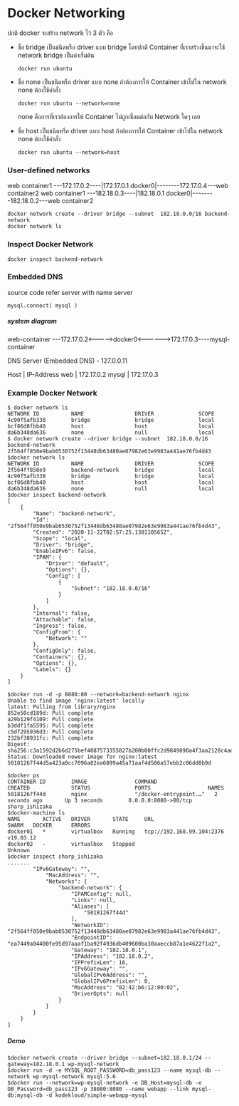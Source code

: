 # Docker Networking
ปกติ docker จะสร้าง network ไว้ 3 ตัว คือ 
- ชื่อ bridge เป็นชนิดหรือ driver แบบ bridge
    โดยปกติ Container ที่เราสร้างขึ้นมาจะใช้ network bridge เป็นค่าเริ่มต้น 
    ```
    docker run ubuntu
    ```

- ชื่อ none เป็นชนิดหรือ driver แบบ none
    ถ้าต้องการให้ Container เข้าไปใน network none ต้องใช้คำสั่ง
    ```
    docker run ubuntu --network=none
    ```
     none คือการที่เราต้องการให้ Container ไม่ถูกเชื่อมต่อกับ Network ใดๆ เลย
- ชื่อ host เป็นชนิดหรือ driver แบบ host
ถ้าต้องการให้ Container เข้าไปใน network none ต้องใช้คำสั่ง
    ```
    docker run ubuntu --network=host
    ```

### User-defined networks
web container1 ---172.17.0.2----|172.17.0.1 docker0|--------172.17.0.4---web container2
web container1 ---182.18.0.3----|182.18.0.1 docker0|--------182.18.0.2---web container2

```
docker network create --driver bridge --subnet  182.18.0.0/16 backend-network
docker network ls
```
### Inspect Docker Network
```
docker inspect backend-network
```
### Embedded DNS
source code refer server with name server
```
mysql.connect( mysql )
```
##### system diagram
web-container ---172.17.0.2<----->docker0<------>172.17.0.3----mysql-container

DNS Server (Embedded DNS) - 127.0.0.11

Host         |       IP-Address
web          |       172.17.0.2
mysql       |       172.17.0.3


### Example Docker Network
```
$ docker network ls
NETWORK ID          NAME                DRIVER              SCOPE
4c90f5afb338        bridge              bridge              local
bcf86d8fbb40        host                host                local
da6b348da636        none                null                local
$ docker network create --driver bridge --subnet  182.18.0.0/16 backend-network
2f564ff850e9bab0530752f13448db63480ae07982e63e9983a441ae76fb4d43
$docker network ls
NETWORK ID          NAME                DRIVER              SCOPE
2f564ff850e9        backend-network     bridge              local
4c90f5afb338        bridge              bridge              local
bcf86d8fbb40        host                host                local
da6b348da636        none                null                local
$docker inspect backend-network 
[
    {
        "Name": "backend-network",
        "Id": "2f564ff850e9bab0530752f13448db63480ae07982e63e9983a441ae76fb4d43",
        "Created": "2020-11-22T02:57:25.138110565Z",
        "Scope": "local",
        "Driver": "bridge",
        "EnableIPv6": false,
        "IPAM": {
            "Driver": "default",
            "Options": {},
            "Config": [
                {
                    "Subnet": "182.18.0.0/16"
                }
            ]
        },
        "Internal": false,
        "Attachable": false,
        "Ingress": false,
        "ConfigFrom": {
            "Network": ""
        },
        "ConfigOnly": false,
        "Containers": {},
        "Options": {},
        "Labels": {}
    }
]

$docker run -d -p 8080:80 --network=backend-network nginx
Unable to find image 'nginx:latest' locally
latest: Pulling from library/nginx
852e50cd189d: Pull complete 
a29b129f4109: Pull complete 
b3ddf1fa5595: Pull complete 
c5df295936d3: Pull complete 
232bf38931fc: Pull complete 
Digest: sha256:c3a1592d2b6d275bef4087573355827b200b00ffc2d9849890a4f3aa2128c4ae
Status: Downloaded newer image for nginx:latest
50181267f44d5a423a0cc7096a02ea6899a45a71aaf4d586a57ebb2c06dd0b9d

$docker ps
CONTAINER ID        IMAGE               COMMAND                  CREATED             STATUS              PORTS                  NAMES
50181267f44d        nginx               "/docker-entrypoint.…"   2 seconds ago       Up 3 seconds        0.0.0.0:8080->80/tcp   sharp_ishizaka
$docker-machine ls
NAME       ACTIVE   DRIVER       STATE     URL                         SWARM   DOCKER      ERRORS
docker01   *        virtualbox   Running   tcp://192.168.99.104:2376           v19.03.12   
docker02   -        virtualbox   Stopped                                       Unknown     
$docker inspect sharp_ishizaka 
.......
        "IPv6Gateway": "",
            "MacAddress": "",
            "Networks": {
                "backend-network": {
                    "IPAMConfig": null,
                    "Links": null,
                    "Aliases": [
                        "50181267f44d"
                    ],
                    "NetworkID": "2f564ff850e9bab0530752f13448db63480ae07982e63e9983a441ae76fb4d43",
                    "EndpointID": "ea7449a04400fe95d97aaaf1ba92f4936db409600ba30aaeccb87a1e4622f1a2",
                    "Gateway": "182.18.0.1",
                    "IPAddress": "182.18.0.2",
                    "IPPrefixLen": 16,
                    "IPv6Gateway": "",
                    "GlobalIPv6Address": "",
                    "GlobalIPv6PrefixLen": 0,
                    "MacAddress": "02:42:b6:12:00:02",
                    "DriverOpts": null
                }
            }
        }
    }
]   
```
##### Demo
```
$docker network create --driver bridge --subnet=182.18.0.1/24 --gateway=182.18.0.1 wp-mysql-network
$docker run -d -e MYSQL_ROOT_PASSWORD=db_pass123 --name mysql-db --network wp-mysql-network mysql:5.6
$docker run --network=wp-mysql-network -e DB_Host=mysql-db -e DB_Password=db_pass123 -p 38080:8080 --name webapp --link mysql-db:mysql-db -d kodekloud/simple-webapp-mysql
```